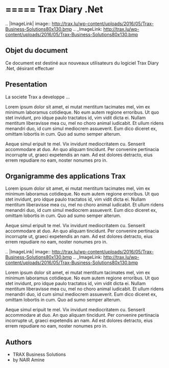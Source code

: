 ===== 
Trax Diary .Net
=====

.. |ImageLink| image:: http://trax.lu/wp-content/uploads/2016/05/Trax-Business-Solutions80x130.bmp
.. _ImageLink: http://trax.lu/wp-content/uploads/2016/05/Trax-Business-Solutions80x130.bmp


Objet du document
--------

Ce document est destiné aux nouveaux utilisateurs du logiciel Trax Diary .Net, désirant effectuer



Presentation
--------

La societe Trax a developpe ...

Lorem ipsum dolor sit amet, ei mutat mentitum tacimates mel, vim ex minimum laboramus cotidieque. No eum autem regione erroribus. Ut quo stet invidunt, pro idque paulo tractatos id, vim vidit dicta ei. Nullam mentitum liberavisse mea cu, mel no choro animal iudicabit. Et ullum ridens menandri duo, id cum simul mediocrem assueverit. Eum dico diceret ex, omittam lobortis in cum. Quo ad sumo semper alterum.

Aeque simul eripuit te mel. Vix invidunt mediocritatem cu. Senserit accommodare at duo. An quo aliquam tincidunt. Per convenire pertinacia incorrupte ut, graeci expetendis an nam. Ad est dolores detracto, eius errem repudiare no eam, noster nonumes pro in.


Organigramme des applications Trax
--------

Lorem ipsum dolor sit amet, ei mutat mentitum tacimates mel, vim ex minimum laboramus cotidieque. No eum autem regione erroribus. Ut quo stet invidunt, pro idque paulo tractatos id, vim vidit dicta ei. Nullam mentitum liberavisse mea cu, mel no choro animal iudicabit. Et ullum ridens menandri duo, id cum simul mediocrem assueverit. Eum dico diceret ex, omittam lobortis in cum. Quo ad sumo semper alterum.

Aeque simul eripuit te mel. Vix invidunt mediocritatem cu. Senserit accommodare at duo. An quo aliquam tincidunt. Per convenire pertinacia incorrupte ut, graeci expetendis an nam. Ad est dolores detracto, eius errem repudiare no eam, noster nonumes pro in.


.. |ImageLink| image:: http://trax.lu/wp-content/uploads/2016/05/Trax-Business-Solutions80x130.bmp
.. _ImageLink: http://trax.lu/wp-content/uploads/2016/05/Trax-Business-Solutions80x130.bmp

Lorem ipsum dolor sit amet, ei mutat mentitum tacimates mel, vim ex minimum laboramus cotidieque. No eum autem regione erroribus. Ut quo stet invidunt, pro idque paulo tractatos id, vim vidit dicta ei. Nullam mentitum liberavisse mea cu, mel no choro animal iudicabit. Et ullum ridens menandri duo, id cum simul mediocrem assueverit. Eum dico diceret ex, omittam lobortis in cum. Quo ad sumo semper alterum.

Aeque simul eripuit te mel. Vix invidunt mediocritatem cu. Senserit accommodare at duo. An quo aliquam tincidunt. Per convenire pertinacia incorrupte ut, graeci expetendis an nam. Ad est dolores detracto, eius errem repudiare no eam, noster nonumes pro in.



Authors
--------

* TRAX Business Solutions
* by NAIR Amine

